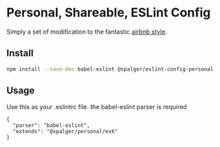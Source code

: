 # Personal, Shareable, ESLint Config

Simply a set of modification to the fantastic [airbnb style](https://github.com/airbnb/javascript/tree/master/packages/eslint-config-airbnb).

## Install

```bash
npm install --save-dev babel-eslint @spalger/eslint-config-personal
```

## Usage

Use this as your .eslintrc file. the babel-eslint parser is required

```
{
  "parser": "babel-eslint",
  "extends": "@spalger/personal/es6"
}
```
